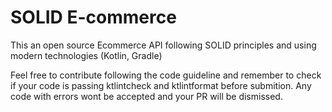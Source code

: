 # SOLID E-commerce
This an open source Ecommerce API following SOLID principles and using modern technologies (Kotlin, Gradle)

Feel free to contribute following the code guideline and remember to check if your code is passing ktlintcheck 
and ktlintformat before submition. Any code with errors wont be accepted and your PR will be dismissed.
